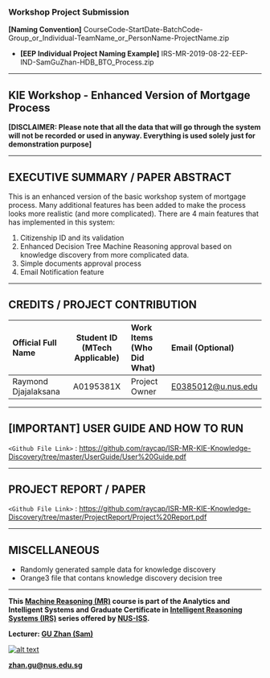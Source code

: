 ### Workshop Project Submission

**[Naming Convention]** CourseCode-StartDate-BatchCode-Group_or_Individual-TeamName_or_PersonName-ProjectName.zip

* **[EEP Individual Project Naming Example]** IRS-MR-2019-08-22-EEP-IND-SamGuZhan-HDB_BTO_Process.zip

---
## KIE Workshop - Enhanced Version of Mortgage Process
**[DISCLAIMER: Please note that all the data that will go through the system will not be recorded or used in anyway. Everything is used solely just for demonstration purpose]**

---
## EXECUTIVE SUMMARY / PAPER ABSTRACT
This is an enhanced version of the basic workshop system of mortgage process. Many additional features has been added to make the process looks more realistic (and more complicated). There are 4 main features that has implemented in this system:
1. Citizenship ID and its validation
2. Enhanced Decision Tree Machine Reasoning approval based on knowledge discovery from more complicated data.
3. Simple documents approval process
4. Email Notification feature

---
## CREDITS / PROJECT CONTRIBUTION

| Official Full Name  | Student ID (MTech Applicable)  | Work Items (Who Did What) | Email (Optional) |
| :------------ |:---------------:| :-----| :-----|
| Raymond Djajalaksana | A0195381X | Project Owner| E0385012@u.nus.edu |

---
## [IMPORTANT] USER GUIDE AND HOW TO RUN 

`<Github File Link>` : <https://github.com/raycap/ISR-MR-KIE-Knowledge-Discovery/tree/master/UserGuide/User%20Guide.pdf>


---
## PROJECT REPORT / PAPER

`<Github File Link>` : <https://github.com/raycap/ISR-MR-KIE-Knowledge-Discovery/tree/master/ProjectReport/Project%20Report.pdf>

---
## MISCELLANEOUS

* Randomly generated sample data for knowledge discovery 
* Orange3 file that contans knowledge discovery decision tree

---

**This [Machine Reasoning (MR)](https://www.iss.nus.edu.sg/executive-education/course/detail/machine-reasoning "Machine Reasoning") course is part of the Analytics and Intelligent Systems and Graduate Certificate in [Intelligent Reasoning Systems (IRS)](https://www.iss.nus.edu.sg/stackable-certificate-programmes/intelligent-systems "Intelligent Reasoning Systems") series offered by [NUS-ISS](https://www.iss.nus.edu.sg "Institute of Systems Science, National University of Singapore").**

**Lecturer: [GU Zhan (Sam)](https://www.iss.nus.edu.sg/about-us/staff/detail/201/GU%20Zhan "GU Zhan (Sam)")**

[![alt text](https://www.iss.nus.edu.sg/images/default-source/About-Us/7.6.1-teaching-staff/sam-website.tmb-.png "Let's check Sam' profile page")](https://www.iss.nus.edu.sg/about-us/staff/detail/201/GU%20Zhan)

**zhan.gu@nus.edu.sg**
